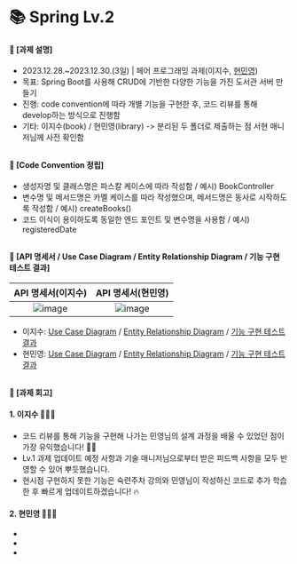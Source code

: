 ####
# 📚 Spring Lv.2
#### 📌 [과제 설명]
- 2023.12.28.~2023.12.30.(3일) | 페어 프로그래밍 과제(이지수, [현민영](https://github.com/95hyun))
- 목표: Spring Boot를 사용해 CRUD에 기반한 다양한 기능을 가진 도서관 서버 만들기
- 진행: code convention에 따라 개별 기능을 구현한 후, 코드 리뷰를 통해 develop하는 방식으로 진행함
- 기타: 이지수(book) / 현민영(library) -> 분리된 두 폴더로 제출하는 점 서현 매니저님께 사전 확인함
##
#### 📌 [Code Convention 정립]
- 생성자명 및 클래스명은 파스칼 케이스에 따라 작성함 / 예시) BookController
- 변수명 및 메서드명은 카멜 케이스를 따라 작성했으며, 메서드명은 동사로 시작하도록 작성함 / 예시) createBooks()
- 코드 이식이 용이하도록 동일한 엔드 포인트 및 변수명을 사용함 / 예시) registeredDate
##
#### 📌 [API 명세서 / Use Case Diagram / Entity Relationship Diagram / 기능 구현 테스트 결과]
|API 명세서(이지수)|API 명세서(현민영)|
|:---:|:---:|
|![image](https://github.com/jisulee-shsf/spring-hanghae99-assignment-level2/assets/109773795/1e67a24c-637d-4472-a0b9-c55f0abd3912)|![image](https://github.com/jisulee-shsf/spring-hanghae99-assignment-level2/assets/109773795/a98afdf7-d9d3-46ca-a853-57c1073987dc)|
- 이지수: [Use Case Diagram](https://github.com/jisulee-shsf/spring-hanghae99-assignment-level2/assets/109773795/c081bd4f-b3ab-4683-8d4e-7af69d59316a) / [Entity Relationship Diagram](https://github.com/jisulee-shsf/spring-hanghae99-assignment-level2/assets/109773795/284adcea-6daf-478e-8d39-99e938470336) / [기능 구현 테스트 결과](https://github.com/jisulee-shsf/spring-hanghae99-assignment-level2/assets/109773795/67e3ef0d-84e1-4937-86f2-2a5a630b65cf)
- 현민영: [Use Case Diagram]() / [Entity Relationship Diagram]() / [기능 구현 테스트 결과]()
##
#### 📌 [과제 회고]
#### **1. 이지수** 👩🏻‍💻
- 코드 리뷰를 통해 기능을 구현해 나가는 민영님의 설계 과정을 배울 수 있었던 점이 가장 유익했습니다! 👍🏻
- Lv.1 과제 업데이트 예정 사항과 기술 매니저님으로부터 받은 피드백 사항을 모두 반영할 수 있어 뿌듯했습니다.
- 현시점 구현하지 못한 기능은 숙련주차 강의와 민영님이 작성하신 코드로 추가 학습한 후 빠르게 업데이트하겠습니다! 🔥  
#### **2. 현민영** 👨🏻‍💻
- 
- 
- 
####
